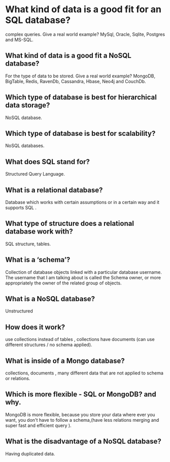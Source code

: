 # What kind of data is a good fit for an SQL database?
complex queries.
Give a real world example?
MySql, Oracle, Sqlite, Postgres and MS-SQL.
## What kind of data is a good fit a NoSQL database?
For the type of data to be stored.
Give a real world example?
MongoDB, BigTable, Redis, RavenDb, Cassandra, Hbase, Neo4j and CouchDb.
## Which type of database is best for hierarchical data storage?
NoSQL database.
##  Which type of database is best for scalability?
NoSQL databases.
## What does SQL stand for?
Structured Query Language.
## What is a relational database?
Database which works with certain assumptions or in a certain way and it supports SQL .
## What type of structure does a relational database work with?
SQL structure, tables.
## What is a ‘schema’?
Collection of database objects linked with a particular database username. The username that I am talking about is called the Schema owner, or more appropriately the owner of the related group of objects.
## What is a NoSQL database?
Unstructured
## How does it work?
use collections instead of tables , collections have documents (can use different structures / no schema applied).
## What is inside of a Mongo database?
collections, documents , many different data that are not applied to schema or relations.
## Which is more flexible - SQL or MongoDB? and why.
MongoDB is more flexible, because you store your data where ever you want, you don't have to follow a schema,(have less relations merging and super fast and efficient query ).
## What is the disadvantage of a NoSQL database?
Having duplicated data.